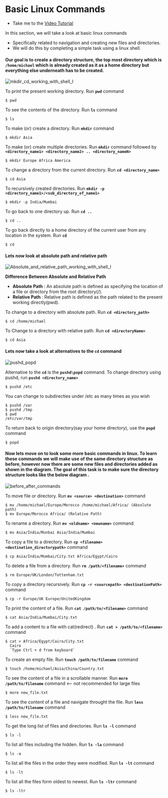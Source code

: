 # Basic Linux Commands

- Take me to the [Video Tutorial](https://kodekloud.com/topic/basic-linux-commands-3/)

In this section, we will take a look at basic linux commands 
- Specifically related to navigation and creating new files and directories.
- We will do this by completing a simple task using a linux shell.

#### Our goal is to create a directory structure, the top most directory which is **`/home/michael`** which is already created as it as a home directory but everything else underneath has to be created. 

![mkdir_cd_working_with_shell_I](../../images/mkdir_cd_working_with_shell_I.PNG)

To print the present working directory. Run **`pwd`** command
```shell
$ pwd
```

To see the contents of the directory. Run **`ls`** command
```shell
$ ls 
````

To make (or) create a directory. Run **`mkdir`** command
```shell
$ mkdir Asia
```

To make (or) create multiple directories. Run **`mkdir`** command followed by **`<directory_name1> <directory_name2> .. <directory_nameN>`**
```shell
$ mkdir Europe Africa America
```

To change a directory from the current directory. Run **`cd <directory_name>`**
```shell
$ cd Asia
```

To recursively created directories. Run **`mkdir -p <directory_name1>/<sub_directory_of_name1>`**
```shell
$ mkdir -p India/Mumbai
```

To go back to one directory up. Run **`cd ..`**
```shell
$ cd ..
```

To go back directly to a home directory of the current user from any location in the system. Run **`cd`**
```shell
$ cd
```

#### Lets now look at absolute path and relative path



![Absolute_and_relative_path_working_with_shell_I](../../images/Absolute_and_relative_path_working_with_shell_I.PNG)

**Difference Between Absolute and Relative Path**

- **Absolute Path** : An absolute path is defined as specifying the location of a file or directory from the root directory(/).
- **Relative Path** : Relative path is defined as the path related to the present working directly(pwd).

To change to a directory with absolute path. Run **`cd <directory_path>`**
```shell
$ cd /home/michael
```

To Change to a directory with relative path. Run **`cd <directoryName>`**
```shell
$ cd Asia
```

#### Lets now take a look at alternatives to the **`cd`** command

![pushd_popd](../../images/pushd_popd.PNG)

Alternative to the **`cd`** is the **`pushd\popd`** command. To change directory using pushd, run **`pushd <directory_name>`**
```shell
$ pushd /etc
```

You can change to subdirecties under /etc as many times as you wish
```shell
$ pushd /var
$ pushd /tmp
$ pwd
/etc/var/tmp
```

To return back to origin directory(say your home directory), use the **`popd`** command
```shell
$ popd
```

#### Now lets move on to look some more basic commands in linux. To learn these commands we will make use of the same directory structure as before, however now there are some new files and directories added as shown in the diagram. The goal of this task is to make sure the directory structure looks like the below diagram .

![before_after_commands](../../images/before_after_commands.PNG)

To move file or directory. Run **`mv <source> <destination>`** command
```shell
$ mv /home/michael/Europe/Morocco /home/michael/Africa/ (Absolute path)
$ mv Europe/Morocco Africa/ (Relative Path)
```

To rename a directory. Run **`mv <oldname> <newname>`** command
```shell
$ mv Asia/India/Munbai Asia/India/Mumbai
```

To copy a file to a directory. Run **`cp <filename> <destination_directorypath>`** command
```shell
$ cp Asia/India/Mumbai/City.txt Africa/Egypt/Cairo
```

To delete a file from a directory. Run **`rm /path/<filename>`** command
```shell
$ rm Europe/UK/London/Tottenham.txt
```

To copy a directory recursively. Run **`cp -r <sourcepath> <destinationPath>`** command
```shell
$ cp -r Europe/UK Europe/UnitedKingdom
```

To print the content of a file. Run **`cat /path/to/<filename>`** command
```shell
$ cat Asia/India/Mumbai/City.txt
```

To add a content to a file with cat(redirect) . Run **`cat > /path/to/<filename>`** command
```shell
$ cat > Africa/Egypt/Cairo/City.txt
  Cairo
  `Type Ctrl + d from keyboard`
```

To create an empty file. Run **`touch /path/to/filename`** command
```shell
$ touch /home/michael/Asia/China/Country.txt
```

To see the content of a file in a scrollable manner. Run **`more /path/to/filename`** command <-- not recommended for large files
```shell
$ more new_file.txt
```

To see the content of a file and navigate throught the file. Run **`less /path/to/filename`** command
```shell
$ less new_file.txt
```

To get the long list of files and directories. Run **`ls -l`** command
```shell
$ ls -l
```

To list all files including the hidden. Run **`ls -la`** command
```shell
$ ls -a
```

To list all the files in the order they were modified. Run **`ls -lt`** command
```shell
$ ls -lt
```

To list all the files form oldest to newest. Run **`ls -ltr`** command
```shell
$ ls -ltr
```

